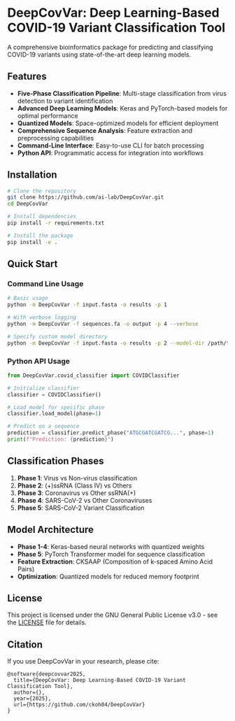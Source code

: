 # DeepCovVar: Deep Learning-Based COVID-19 Variant Classification Tool

A comprehensive bioinformatics package for predicting and classifying COVID-19 variants using state-of-the-art deep learning models.

## Features

- **Five-Phase Classification Pipeline**: Multi-stage classification from virus detection to variant identification
- **Advanced Deep Learning Models**: Keras and PyTorch-based models for optimal performance
- **Quantized Models**: Space-optimized models for efficient deployment
- **Comprehensive Sequence Analysis**: Feature extraction and preprocessing capabilities
- **Command-Line Interface**: Easy-to-use CLI for batch processing
- **Python API**: Programmatic access for integration into workflows

## Installation

```bash
# Clone the repository
git clone https://github.com/ai-lab/DeepCovVar.git
cd DeepCovVar

# Install dependencies
pip install -r requirements.txt

# Install the package
pip install -e .
```

## Quick Start

### Command Line Usage

```bash
# Basic usage
python -m DeepCovVar -f input.fasta -o results -p 1

# With verbose logging
python -m DeepCovVar -f sequences.fa -o output -p 4 --verbose

# Specify custom model directory
python -m DeepCovVar -f input.fasta -o results -p 2 --model-dir /path/to/models
```

### Python API Usage

```python
from DeepCovVar.covid_classifier import COVIDClassifier

# Initialize classifier
classifier = COVIDClassifier()

# Load model for specific phase
classifier.load_model(phase=1)

# Predict on a sequence
prediction = classifier.predict_phase("ATGCGATCGATCG...", phase=1)
print(f"Prediction: {prediction}")
```

## Classification Phases

1. **Phase 1**: Virus vs Non-virus classification
2. **Phase 2**: (+)ssRNA (Class IV) vs Others
3. **Phase 3**: Coronavirus vs Other ssRNA(+)
4. **Phase 4**: SARS-CoV-2 vs Other Coronaviruses
5. **Phase 5**: SARS-CoV-2 Variant Classification

## Model Architecture

- **Phase 1-4**: Keras-based neural networks with quantized weights
- **Phase 5**: PyTorch Transformer model for sequence classification
- **Feature Extraction**: CKSAAP (Composition of k-spaced Amino Acid Pairs)
- **Optimization**: Quantized models for reduced memory footprint

## License

This project is licensed under the GNU General Public License v3.0 - see the [LICENSE](LICENSE) file for details.

## Citation

If you use DeepCovVar in your research, please cite:

```
@software{deepcovvar2025,
  title={DeepCovVar: Deep Learning-Based COVID-19 Variant Classification Tool},
  author={},
  year={2025},
  url={https://github.com/ckoh04/DeepCovVar}
}
```
